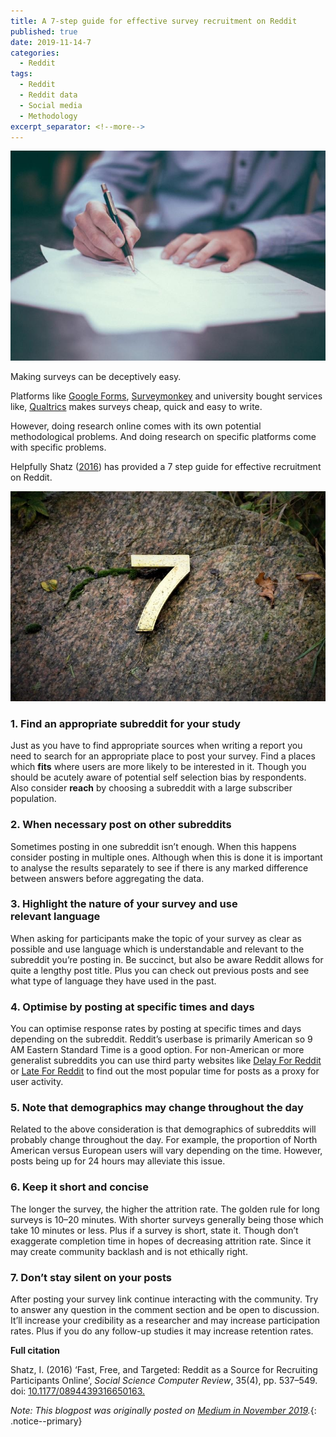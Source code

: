 ```yaml
---
title: A 7-step guide for effective survey recruitment on Reddit
published: true
date: 2019-11-14-7
categories:
  - Reddit
tags:
  - Reddit
  - Reddit data
  - Social media
  - Methodology
excerpt_separator: <!--more-->
---
```


![](/assets/images/0__RGxIbUJ3xOcUCTax.jpg)

Making surveys can be deceptively easy.

Platforms like [Google Forms](https://www.google.co.uk/forms/about/), [Surveymonkey](https://www.surveymonkey.com/) and university bought services like, [Qualtrics](https://www.qualtrics.com/uk/) makes surveys cheap, quick and easy to write.

However, doing research online comes with its own potential methodological problems. And doing research on specific platforms come with specific problems.

Helpfully Shatz ([2016](https://journals.sagepub.com/doi/abs/10.1177/0894439316650163?journalCode=ssce)) has provided a 7 step guide for effective recruitment on Reddit.

![](/assets/images/0__Ev1YK9cUW85gr622.jpg)

### 1\. Find an appropriate subreddit for your study

Just as you have to find appropriate sources when writing a report you need to search for an appropriate place to post your survey. Find a places which **fits** where users are more likely to be interested in it. Though you should be acutely aware of potential self selection bias by respondents. Also consider **reach** by choosing a subreddit with a large subscriber population.

### 2\. When necessary post on other subreddits

Sometimes posting in one subreddit isn’t enough. When this happens consider posting in multiple ones. Although when this is done it is important to analyse the results separately to see if there is any marked difference between answers before aggregating the data.

### 3\. Highlight the nature of your survey and use relevant language

When asking for participants make the topic of your survey as clear as possible and use language which is understandable and relevant to the subreddit you’re posting in. Be succinct, but also be aware Reddit allows for quite a lengthy post title. Plus you can check out previous posts and see what type of language they have used in the past.

### 4\. Optimise by posting at specific times and days

You can optimise response rates by posting at specific times and days depending on the subreddit. Reddit’s userbase is primarily American so 9 AM Eastern Standard Time is a good option. For non-American or more generalist subreddits you can use third party websites like [Delay For Reddit](https://www.delayforreddit.com/analysis/) or [Late For Reddit](https://dashboard.laterforreddit.com/analysis/?subreddit=unitedkingdom&threshold=5) to find out the most popular time for posts as a proxy for user activity.

### 5\. Note that demographics may change throughout the day

Related to the above consideration is that demographics of subreddits will probably change throughout the day. For example, the proportion of North American versus European users will vary depending on the time. However, posts being up for 24 hours may alleviate this issue.

### 6\. Keep it short and concise

The longer the survey, the higher the attrition rate. The golden rule for long surveys is 10–20 minutes. With shorter surveys generally being those which take 10 minutes or less. Plus if a survey is short, state it. Though don’t exaggerate completion time in hopes of decreasing attrition rate. Since it may create community backlash and is not ethically right.

### 7\. Don’t stay silent on your posts

After posting your survey link continue interacting with the community. Try to answer any question in the comment section and be open to discussion. It’ll increase your credibility as a researcher and may increase participation rates. Plus if you do any follow-up studies it may increase retention rates.

**Full citation**

Shatz, I. (2016) ‘Fast, Free, and Targeted: Reddit as a Source for Recruiting Participants Online’, _Social Science Computer Review_, 35(4), pp. 537–549. doi: [10.1177/0894439316650163.](https://journals.sagepub.com/doi/10.1177/0894439316650163)

*Note: This blogpost was originally posted on [Medium in November 2019](www.mediun.com/@naiyanjones/a-7-step-guide-for-effective-survey-recruitment-on-reddit-77837380cbe).*{: .notice--primary}

